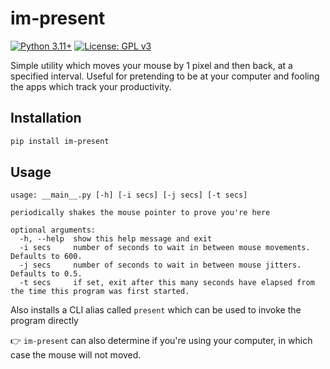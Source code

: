 # im-present
[![Python 3.11+](https://upload.wikimedia.org/wikipedia/commons/6/62/Blue_Python_3.11%2B_Shield_Badge.svg)](https://www.python.org)
[![License: GPL v3](https://upload.wikimedia.org/wikipedia/commons/8/86/GPL_v3_Blue_Badge.svg)](https://www.gnu.org/licenses/gpl-3.0.en.html)

Simple utility which moves your mouse by 1 pixel and then back, at a specified interval.  Useful for pretending to be at your computer and fooling the apps which track your productivity.

## Installation
```bash
pip install im-present
```

## Usage
```
usage: __main__.py [-h] [-i secs] [-j secs] [-t secs]

periodically shakes the mouse pointer to prove you're here

optional arguments:
  -h, --help  show this help message and exit
  -i secs     number of seconds to wait in between mouse movements. Defaults to 600.
  -j secs     number of seconds to wait in between mouse jitters. Defaults to 0.5.
  -t secs     if set, exit after this many seconds have elapsed from the time this program was first started.
```
Also installs a CLI alias called `present` which can be used to invoke the program directly

👉 `im-present` can also determine if you're using your computer, in which case the mouse will not moved.